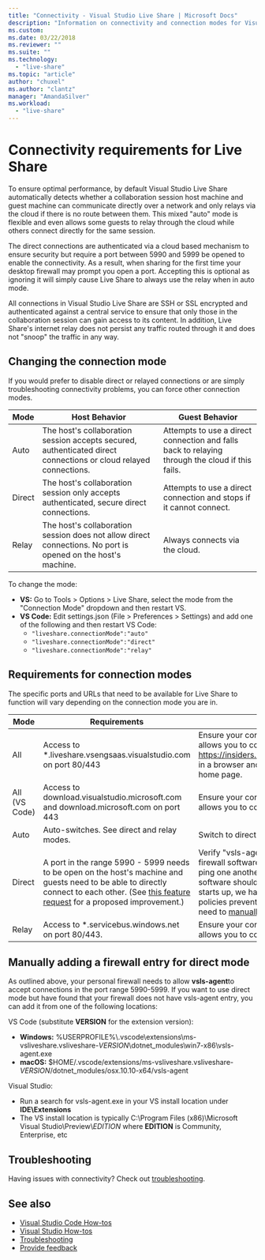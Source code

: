 ```yaml
---
title: "Connectivity - Visual Studio Live Share | Microsoft Docs"
description: "Information on connectivity and connection modes for Visual Studio Live Share."
ms.custom:
ms.date: 03/22/2018
ms.reviewer: ""
ms.suite: ""
ms.technology: 
  - "live-share"
ms.topic: "article"
author: "chuxel"
ms.author: "clantz"
manager: "AmandaSilver"
ms.workload: 
  - "live-share"
---
```


<!--
Copyright © Microsoft Corporation
All rights reserved.
Creative Commons Attribution 4.0 License (International): https://creativecommons.org/licenses/by/4.0/legalcode
-->

# Connectivity requirements for Live Share

To ensure optimal performance, by default Visual Studio Live Share automatically detects whether a collaboration session host machine and guest machine can communicate directly over a network and only relays via the cloud if there is no route between them. This mixed "auto" mode is flexible and even allows some guests to relay through the cloud while others connect directly for the same session.

The direct connections are authenticated via a cloud based mechanism to ensure security but require a port between 5990 and 5999 be opened to enable the connectivity. As a result, when sharing for the first time your desktop firewall may prompt you open a port. Accepting this is optional as ignoring it will simply cause Live Share to always use the relay when in auto mode.

All connections in Visual Studio Live Share are SSH or SSL encrypted and authenticated against a central service to ensure that only those in the collaboration session can gain access to its content. In addition, Live Share's internet relay does not persist any traffic routed through it and does not "snoop" the traffic in any way.

## Changing the connection mode

If you would prefer to disable direct or relayed connections or are simply troubleshooting connectivity problems, you can force other connection modes.

| Mode | Host Behavior | Guest Behavior |
|------|----------------|----------------------|
| Auto | The host's collaboration session accepts secured, authenticated direct connections or cloud relayed connections. | Attempts to use a direct connection and falls back to relaying through the cloud if this fails. |
| Direct | The host's collaboration session only accepts authenticated, secure direct connections. | Attempts to use a direct connection and stops if it cannot connect. |
| Relay | The host's collaboration session does not allow direct connections. No port is opened on the host's machine. | Always connects via the cloud. |

To change the mode:

- **VS:** Go to Tools > Options > Live Share, select the mode from the "Connection Mode" dropdown and then restart VS.
- **VS Code:** Edit settings.json (File > Preferences > Settings) and add one of the following and then restart VS Code:
  - ``"liveshare.connectionMode":"auto"``
  - ``"liveshare.connectionMode":"direct"``
  - ``"liveshare.connectionMode":"relay"``

## Requirements for connection modes

The specific ports and URLs that need to be available for Live Share to function will vary depending on the connection mode you are in.

| Mode | Requirements | Troubleshooting |
|------|----------------|----------------------|
| All | Access to *.liveshare.vsengsaas.visualstudio.com on port 80/443 | Ensure your corporate or personal network firewall allows you to connect to this domain. Enter https://insiders.liveshare.vsengsaas.visualstudio.com in a browser and verify you land at the VS Live Share home page. |
| All (VS Code) | Access to download.visualstudio.microsoft.com and download.microsoft.com on port 443 | Ensure your corporate or personal network firewall allows you to connect to this domain. |
| Auto | Auto-switches. See direct and relay modes. | Switch to direct or relay mode to troubleshoot. |
| Direct | A port in the range 5990 - 5999 needs to be open on the host's machine and guests need to be able to directly connect to each other. (See [this feature request](https://github.com/MicrosoftDocs/live-share/issues/60) for a proposed improvement.) | Verify "vsls-agent" is not blocked by your desktop firewall software for this port range and that you can ping one another. While Windows and other desktop software should prompt you the first time the agent starts up, we have seen instances where group policies prevent this from happening and you will need to [manually add the entry](#manually-adding-a-firewall-entry-for-direct-mode). |
| Relay | Access to *.servicebus.windows.net on port 80/443. | Ensure your corporate or personal network firewall allows you to connect to this domain. |


## Manually adding a firewall entry for direct mode

As outlined above, your personal firewall needs to allow **vsls-agent**to accept connections in the port range 5990-5999. If you want to use direct mode but have found that your firewall does not have vsls-agent entry, you can add it from one of the following locations:

VS Code (substitute **VERSION** for the extension version):

- **Windows:** %USERPROFILE%\\.vscode\extensions\ms-vsliveshare.vsliveshare-*VERSION*\dotnet_modules\win7-x86\vsls-agent.exe
- **macOS:** $HOME/.vscode/extensions/ms-vsliveshare.vsliveshare-*VERSION*/dotnet_modules/osx.10.10-x64/vsls-agent

Visual Studio:  
- Run a search for vsls-agent.exe in your VS install location under **IDE\Extensions**
- The VS install location is typically C:\Program Files (x86)\Microsoft Visual Studio\Preview\\*EDITION* where **EDITION** is Community, Enterprise, etc 

## Troubleshooting

Having issues with connectivity? Check out [troubleshooting](troubleshooting.md#connectivity).

## See also

- [Visual Studio Code How-tos](collab-vscode.md)
- [Visual Studio How-tos](collab-vs.md)
- [Troubleshooting](troubleshooting.md)
- [Provide feedback](support.md)
